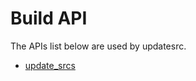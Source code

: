 <!-- Generated with Stardoc, Do Not Edit! -->
# Build API

The APIs list below are used by updatesrc.

  * [update_srcs](/doc/updatesrc/update_srcs.md)

